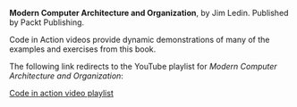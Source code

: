 __Modern Computer Architecture and Organization__, by Jim Ledin. Published by Packt Publishing.

Code in Action videos provide dynamic demonstrations of many of the examples and exercises from this book.

The following link redirects to the YouTube playlist for *Modern Computer Architecture and Organization*:

[Code in action video playlist](https://www.youtube.com/playlist?list=PLeLcvrwLe187iRRkhfS-53nQnU3jqZAIh)
